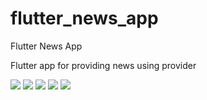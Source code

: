 # flutter_news_app

Flutter News App



Flutter app for providing news using provider 


<img src="https://media-exp1.licdn.com/dms/image/C4D22AQGXWcB4--m1BA/feedshare-shrink_1280/0/1613985770256?e=1631145600&v=beta&t=lkYyccQnDWjgB0mgjyM-cvM8Og3Y1iGgK6d6e7iMPnI">
	<img src="https://media-exp1.licdn.com/dms/image/C4D22AQFgRdN8G3wWNg/feedshare-shrink_1280/0/1613985772307?e=1631145600&v=beta&t=HZyTT4eCOm40YE9Ut9HaqY9CEYWJ0gdSM2f-QKYh1NA">
	<img src="https://media-exp1.licdn.com/dms/image/C4D22AQFa10SCxn1RQw/feedshare-shrink_1280/0/1613985766649?e=1631145600&v=beta&t=tbcjW0s_1zc1S6f4xptCrpeRtnbmmXwHvjX10boMMwk">
	<img src="https://media-exp1.licdn.com/dms/image/C4D22AQFxQQYEAoDOIQ/feedshare-shrink_1280/0/1613985749392?e=1631145600&v=beta&t=zEBlB86NoTf43TeXWGvL709BqwjBPuyYI0rUNjiaey0">
	<img src="https://media-exp1.licdn.com/dms/image/C4D22AQGaLhSTP_iihg/feedshare-shrink_1280/0/1613985770102?e=1631145600&v=beta&t=I9o4VqdZhg-VCZY66U6xDAJsnCylLv5f2Fkw8-2RgDc">




